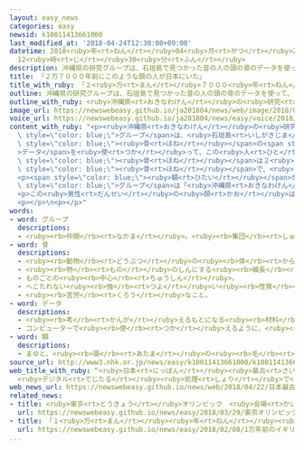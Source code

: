 ```yaml
---
layout: easy_news
categories: easy
newsid: k10011413661000
last_modified_at: '2018-04-24T12:30:00+09:00'
datetime: 2018<ruby>年<rt>ねん</rt></ruby>04<ruby>月<rt>がつ</rt></ruby>24<ruby>日<rt>にち</rt></ruby>
  12<ruby>時<rt>じ</rt></ruby>30<ruby>分<rt>ふん</rt></ruby>
description: 沖縄県の研究グループは、石垣島で見つかった昔の人の頭の骨のデータを使って、この人の顔の形をコンピューターで作りました。
title: 「２万７０００年前にこのような顔の人が日本にいた」
title_with_ruby: 「２<ruby>万<rt>まん</rt></ruby>７０００<ruby>年<rt>ねん</rt></ruby><ruby>前<rt>まえ</rt></ruby>にこのような<ruby>顔<rt>かお</rt></ruby>の<ruby>人<rt>ひと</rt></ruby>が<ruby>日本<rt>にっぽん</rt></ruby>にいた」
outline: 沖縄県の研究グループは、石垣島で見つかった昔の人の頭の骨のデータを使って、この人の顔の形をコンピューターで作りました。
outline_with_ruby: <ruby>沖縄県<rt>おきなわけん</rt></ruby>の<ruby>研究<rt>けんきゅう</rt></ruby>グループは、<ruby>石垣島<rt>いしがきじま</rt></ruby>で<ruby>見<rt>み</rt></ruby>つかった<ruby>昔<rt>むかし</rt></ruby>の<ruby>人<rt>ひと</rt></ruby>の<ruby>頭<rt>あたま</rt></ruby>の<ruby>骨<rt>ほね</rt></ruby>のデータを<ruby>使<rt>つか</rt></ruby>って、この<ruby>人<rt>ひと</rt></ruby>の<ruby>顔<rt>かお</rt></ruby>の<ruby>形<rt>かたち</rt></ruby>をコンピューターで<ruby>作<rt>つく</rt></ruby>りました。
image_url: https://newswebeasy.github.io/ja201804/news/web/image/2018/04/22/K10011413661_1804222339_1804222348_01_02.jpg
voice_url: https://newswebeasy.github.io/ja201804/news/easy/voice/2018/04/24/k10011413661000.mp4
content_with_ruby: "<p><ruby>沖縄県<rt>おきなわけん</rt></ruby>の<ruby>研究<rt>けんきゅう</rt></ruby><span\
  \ style=\"color: blue;\">グループ</span>は、<ruby>石垣島<rt>いしがきじま</rt></ruby>で<ruby>見<rt>み</rt></ruby>つかった<ruby>昔<rt>むかし</rt></ruby>の<ruby>人<rt>ひと</rt></ruby>の<ruby>頭<rt>あたま</rt></ruby>の<span\
  \ style=\"color: blue;\"><ruby>骨<rt>ほね</rt></ruby></span>の<span style=\"color: blue;\"\
  >データ</span>を<ruby>使<rt>つか</rt></ruby>って、この<ruby>人<rt>ひと</rt></ruby>の<ruby>顔<rt>かお</rt></ruby>の<ruby>形<rt>かたち</rt></ruby>をコンピューターで<ruby>作<rt>つく</rt></ruby>りました。この<span\
  \ style=\"color: blue;\"><ruby>骨<rt>ほね</rt></ruby></span>は２<ruby>万<rt>まん</rt></ruby>７０００<ruby>年<rt>ねん</rt></ruby>ぐらい<ruby>前<rt>まえ</rt></ruby>の<span\
  \ style=\"color: blue;\"><ruby>骨<rt>ほね</rt></ruby></span>で、<ruby>日本<rt>にっぽん</rt></ruby>でいちばん<ruby>古<rt>ふる</rt></ruby>いと<ruby>言<rt>い</rt></ruby>われています。</p>\n\
  <p><span style=\"color: blue;\"><ruby>額<rt>ひたい</rt></ruby></span>が<ruby>広<rt>ひろ</rt></ruby>い<ruby>男性<rt>だんせい</rt></ruby>の<ruby>顔<rt>かお</rt></ruby>で、<ruby>研究<rt>けんきゅう</rt></ruby><span\
  \ style=\"color: blue;\">グループ</span>は「<ruby>沖縄県<rt>おきなわけん</rt></ruby>のどこかで<ruby>見<rt>み</rt></ruby>たことがあるような<ruby>顔<rt>かお</rt></ruby>です」と<ruby>話<rt>はな</rt></ruby>していました。</p>\n\
  <p>この<ruby>男性<rt>だんせい</rt></ruby>の<ruby>顔<rt>かお</rt></ruby>は、<ruby>東京都<rt>とうきょうと</rt></ruby>にある<ruby>国立科学博物館<rt>こくりつかがくはくぶつかん</rt></ruby>で６<ruby>月<rt>がつ</rt></ruby>１７<ruby>日<rt>にち</rt></ruby>まで<ruby>見<rt>み</rt></ruby>ることができます。</p>\n\
  <p></p>\n<p></p>"
words:
- word: グループ
  descriptions:
  - <ruby><rb>仲間</rb><rt>なかま</rt></ruby>。<ruby><rb>集団</rb><rt>しゅうだん</rt></ruby>。
- word: 骨
  descriptions:
  - <ruby><rb>動物</rb><rt>どうぶつ</rt></ruby>の<ruby><rb>体</rb><rt>からだ</rt></ruby>の<ruby><rb>中</rb><rt>なか</rt></ruby>にあって、<ruby><rb>体</rb><rt>からだ</rt></ruby>を<ruby><rb>支</rb><rt>ささ</rt></ruby>えているかたいもの。
  - <ruby><rb>物</rb><rt>もの</rt></ruby>のしんにする<ruby><rb>細長</rb><rt>ほそなが</rt></ruby>い<ruby><rb>竹</rb><rt>たけ</rt></ruby>や<ruby><rb>金属</rb><rt>きんぞく</rt></ruby>。
  - ものごとの<ruby><rb>中心</rb><rt>ちゅうしん</rt></ruby>。
  - へこたれない<ruby><rb>強</rb><rt>つよ</rt></ruby>い<ruby><rb>性質</rb><rt>せいしつ</rt></ruby>。
  - <ruby><rb>苦労</rb><rt>くろう</rt></ruby>なこと。
- word: データ
  descriptions:
  - <ruby><rb>考</rb><rt>かんが</rt></ruby>えるもとになる<ruby><rb>材料</rb><rt>ざいりょう</rt></ruby>や<ruby><rb>事実</rb><rt>じじつ</rt></ruby>。
  - コンピューターで<ruby><rb>使</rb><rt>つか</rt></ruby>えるように、<ruby><rb>数字</rb><rt>すうじ</rt></ruby>や<ruby><rb>記号</rb><rt>きごう</rt></ruby>に<ruby><rb>置</rb><rt>お</rt></ruby>きかえられた<ruby><rb>資料</rb><rt>しりょう</rt></ruby>。
- word: 額
  descriptions:
  - まゆと、<ruby><rb>頭</rb><rt>あたま</rt></ruby>の<ruby><rb>毛</rb><rt>け</rt></ruby>の<ruby><rb>生</rb><rt>は</rt></ruby>えぎわの<ruby><rb>間</rb><rt>あいだ</rt></ruby>。おでこ。
source_url: http://www3.nhk.or.jp/news/easy/k10011413661000/k10011413661000.html
web_title_with_ruby: “<ruby>日本<rt>にっぽん</rt></ruby><ruby>最古<rt>さいこ</rt></ruby>の<ruby>顔<rt>かお</rt></ruby>”はどんな<ruby>顔<rt>かお</rt></ruby>？
  <ruby>デジタル<rt>でじたる</rt></ruby><ruby>処理<rt>しょり</rt></ruby>で<ruby>復元<rt>ふくげん</rt></ruby>
web_news_url: https://newswebeasy.github.io/news/web/2018/04/22/日本最古の顔はどんな顔-デジタル処理で復元
related_news:
- title: <ruby>東京<rt>とうきょう</rt></ruby>オリンピック　<ruby>会場<rt>かいじょう</rt></ruby>に<ruby>入<rt>はい</rt></ruby>るスタッフの<ruby>顔<rt>かお</rt></ruby>を<ruby>機械<rt>きかい</rt></ruby>がチェック
  url: https://newswebeasy.github.io/news/easy/2018/03/29/東京オリンピック-会場に入るスタッフの顔を機械がチェック
- title: 「１<ruby>万<rt>まん</rt></ruby><ruby>年<rt>ねん</rt></ruby><ruby>前<rt>まえ</rt></ruby>のイギリス<ruby>人<rt>じん</rt></ruby>の<ruby>肌<rt>はだ</rt></ruby>は<ruby>薄<rt>うす</rt></ruby>い<ruby>黒<rt>くろ</rt></ruby>だった」
  url: https://newswebeasy.github.io/news/easy/2018/02/08/1万年前のイギリス人の肌は薄い黒だった
...
```

